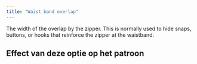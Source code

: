```yaml
---
title: "Waist band overlap"
---
```


The width of the overlap by the zipper. This is normally used to hide snaps, buttons, or hooks that reinforce the zipper at the waistband.

## Effect van deze optie op het patroon


